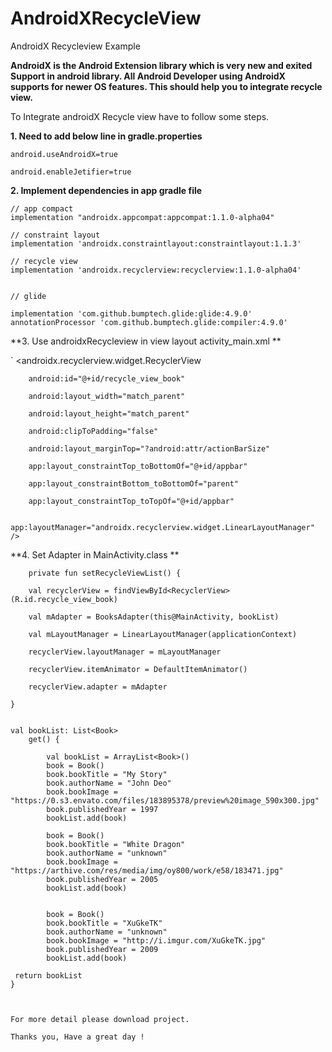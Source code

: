 # AndroidXRecycleView
AndroidX Recycleview Example


**AndroidX is the Android Extension library which is very new and exited Support in android library.
All Android Developer using AndroidX supports for newer OS features. 
This should help you to integrate recycle view.**

To Integrate androidX Recycle view have to follow some steps.


**1. Need to add below line in gradle.properties**


    android.useAndroidX=true

    android.enableJetifier=true


**2. Implement dependencies in app gradle file**

    // app compact
    implementation "androidx.appcompat:appcompat:1.1.0-alpha04"

    // constraint layout
    implementation 'androidx.constraintlayout:constraintlayout:1.1.3'

    // recycle view
    implementation 'androidx.recyclerview:recyclerview:1.1.0-alpha04'


    // glide

    implementation 'com.github.bumptech.glide:glide:4.9.0'
    annotationProcessor 'com.github.bumptech.glide:compiler:4.9.0'

**3. Use androidxRecycleview in view layout activity_main.xml **


 `           <androidx.recyclerview.widget.RecyclerView
 
        android:id="@+id/recycle_view_book"
        
        android:layout_width="match_parent"
        
        android:layout_height="match_parent"
        
        android:clipToPadding="false"
        
        android:layout_marginTop="?android:attr/actionBarSize"
        
        app:layout_constraintTop_toBottomOf="@+id/appbar"
        
        app:layout_constraintBottom_toBottomOf="parent"
        
        app:layout_constraintTop_toTopOf="@+id/appbar"
        
        app:layoutManager="androidx.recyclerview.widget.LinearLayoutManager" />
        
        
        
        
**4. Set Adapter in MainActivity.class **



        private fun setRecycleViewList() {
 
        val recyclerView = findViewById<RecyclerView>(R.id.recycle_view_book)
        
        val mAdapter = BooksAdapter(this@MainActivity, bookList)
        
        val mLayoutManager = LinearLayoutManager(applicationContext)
        
        recyclerView.layoutManager = mLayoutManager
        
        recyclerView.itemAnimator = DefaultItemAnimator()
        
        recyclerView.adapter = mAdapter
        
    }
    
   
    val bookList: List<Book>
        get() {

            val bookList = ArrayList<Book>()
            book = Book()
            book.bookTitle = "My Story"
            book.authorName = "John Deo"
            book.bookImage = "https://0.s3.envato.com/files/183895378/preview%20image_590x300.jpg"
            book.publishedYear = 1997
            bookList.add(book)

            book = Book()
            book.bookTitle = "White Dragon"
            book.authorName = "unknown"
            book.bookImage = "https://arthive.com/res/media/img/oy800/work/e58/183471.jpg"
            book.publishedYear = 2005
            bookList.add(book)


            book = Book()
            book.bookTitle = "XuGkeTK"
            book.authorName = "unknown"
            book.bookImage = "http://i.imgur.com/XuGkeTK.jpg"
            book.publishedYear = 2009
            bookList.add(book)

     return bookList
    }
    
    
    
    For more detail please download project.
    
    Thanks you, Have a great day !






